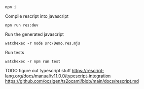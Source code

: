 ```
npm i
```

Compile rescript into javascript
```
npm run res:dev
```

Run the generated javascript
```
watchexec -r node src/Demo.res.mjs
```

Run tests
```
watchexec -r npm run test
```

TODO figure out typescript stuff
https://rescript-lang.org/docs/manual/v11.0.0/typescript-integration
https://github.com/ocsigen/ts2ocaml/blob/main/docs/rescript.md